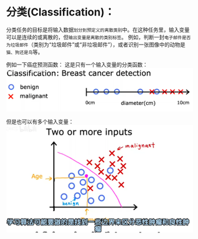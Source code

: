 # 分类(Classification)：
分类任务的目标是将输入数据`划分到预定义的离散类别`中。在这种任务里，输入变量可以是连续的或离散的，但`输出变量是离散的类别标签`。
例如，判断一封`电子邮件是否为垃圾邮件`（类别为“垃圾邮件”或“非垃圾邮件”），或者识别一张图像中的动物是`猫、狗还是鸟`等。

例如一下癌症预测函数：
这是只有一个输入变量的分类函数：
![alt text](../0.监督学习概论/img/类别函数-结果只有有限的类别.png)

但是也可以有多个输入变量：
![alt text](../0.监督学习概论/img/类别函数-多个输入.png)
